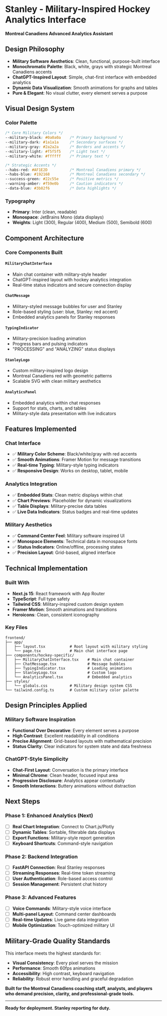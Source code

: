 # Stanley - Military-Inspired Hockey Analytics Interface

**Montreal Canadiens Advanced Analytics Assistant**

## Design Philosophy 

- **Military Software Aesthetics**: Clean, functional, purpose-built interface
- **Monochromatic Palette**: Black, white, grays with strategic Montreal Canadiens accents
- **ChatGPT-Inspired Layout**: Simple, chat-first interface with embedded analytics
- **Dynamic Data Visualization**: Smooth animations for graphs and tables
- **Pure & Elegant**: No visual clutter, every element serves a purpose

## Visual Design System

### Color Palette
```css
/* Core Military Colors */
--military-black: #0a0a0a    /* Primary background */
--military-dark: #1a1a1a     /* Secondary surfaces */
--military-gray: #2a2a2a     /* Borders and accents */
--military-light: #f5f5f5    /* Light text */
--military-white: #ffffff    /* Primary text */

/* Strategic Accents */
--habs-red: #AF1E2D          /* Montreal Canadiens primary */
--habs-blue: #192168         /* Montreal Canadiens secondary */
--success-green: #22c55e     /* Positive metrics */
--warning-amber: #f59e0b     /* Caution indicators */
--data-blue: #3b82f6         /* Data highlights */
```

### Typography
- **Primary**: Inter (clean, readable)
- **Monospace**: JetBrains Mono (data displays)
- **Weights**: Light (300), Regular (400), Medium (500), Semibold (600)

## Component Architecture

### Core Components Built

#### `MilitaryChatInterface`
- Main chat container with military-style header
- ChatGPT-inspired layout with hockey analytics integration
- Real-time status indicators and secure connection display

#### `ChatMessage`
- Military-styled message bubbles for user and Stanley
- Role-based styling (user: blue, Stanley: red accent)
- Embedded analytics panels for Stanley responses

#### `TypingIndicator`
- Military-precision loading animation
- Progress bars and pulsing indicators
- "PROCESSING" and "ANALYZING" status displays

#### `StanleyLogo`
- Custom military-inspired logo design
- Montreal Canadiens red with geometric patterns
- Scalable SVG with clean military aesthetics

#### `AnalyticsPanel`
- Embedded analytics within chat responses
- Support for stats, charts, and tables
- Military-style data presentation with live indicators

## Features Implemented

### Chat Interface
- ✅ **Military Color Scheme**: Black/white/gray with red accents
- ✅ **Smooth Animations**: Framer Motion for message transitions
- ✅ **Real-time Typing**: Military-style typing indicators
- ✅ **Responsive Design**: Works on desktop, tablet, mobile

### Analytics Integration
- ✅ **Embedded Stats**: Clean metric displays within chat
- ✅ **Chart Previews**: Placeholder for dynamic visualizations
- ✅ **Table Displays**: Military-precise data tables
- ✅ **Live Data Indicators**: Status badges and real-time updates

### Military Aesthetics
- ✅ **Command Center Feel**: Military software inspired UI
- ✅ **Monospace Elements**: Technical data in monospace fonts
- ✅ **Status Indicators**: Online/offline, processing states
- ✅ **Precision Layout**: Grid-based, aligned interface

## Technical Implementation

### Built With
- **Next.js 15**: React framework with App Router
- **TypeScript**: Full type safety
- **Tailwind CSS**: Military-inspired custom design system
- **Framer Motion**: Smooth animations and transitions
- **Heroicons**: Clean, consistent iconography

### Key Files
```
frontend/
├── app/
│   ├── layout.tsx           # Root layout with military styling
│   └── page.tsx             # Main chat interface page
├── components/hockey-specific/
│   ├── MilitaryChatInterface.tsx    # Main chat container
│   ├── ChatMessage.tsx              # Message bubbles
│   ├── TypingIndicator.tsx          # Loading animations
│   ├── StanleyLogo.tsx              # Custom logo
│   └── AnalyticsPanel.tsx           # Embedded analytics
├── styles/
│   └── globals.css          # Military design system CSS
└── tailwind.config.ts       # Custom military color palette
```

## Design Principles Applied

### Military Software Inspiration
- **Functional Over Decorative**: Every element serves a purpose
- **High Contrast**: Excellent readability in all conditions
- **Precise Alignment**: Grid-based layouts with mathematical precision
- **Status Clarity**: Clear indicators for system state and data freshness

### ChatGPT-Style Simplicity
- **Chat-First Layout**: Conversation is the primary interface
- **Minimal Chrome**: Clean header, focused input area
- **Progressive Disclosure**: Analytics appear contextually
- **Smooth Interactions**: Buttery animations without distraction

## Next Steps

### Phase 1: Enhanced Analytics (Next)
- [ ] **Real Chart Integration**: Connect to Chart.js/Plotly
- [ ] **Dynamic Tables**: Sortable, filterable data displays
- [ ] **Export Functions**: Military-style report generation
- [ ] **Keyboard Shortcuts**: Command-style navigation

### Phase 2: Backend Integration
- [ ] **FastAPI Connection**: Real Stanley responses
- [ ] **Streaming Responses**: Real-time token streaming
- [ ] **User Authentication**: Role-based access control
- [ ] **Session Management**: Persistent chat history

### Phase 3: Advanced Features
- [ ] **Voice Commands**: Military-style voice interface
- [ ] **Multi-panel Layout**: Command center dashboards
- [ ] **Real-time Updates**: Live game data integration
- [ ] **Mobile Optimization**: Touch-optimized military UI

## Military-Grade Quality Standards

This interface meets the highest standards for:
- **Visual Consistency**: Every pixel serves the mission
- **Performance**: Smooth 60fps animations
- **Accessibility**: High contrast, keyboard navigation
- **Reliability**: Robust error handling and graceful degradation

**Built for the Montreal Canadiens coaching staff, analysts, and players who demand precision, clarity, and professional-grade tools.**

---

**Ready for deployment. Stanley reporting for duty.**

